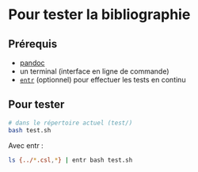 # Pour tester la bibliographie

## Prérequis

- [pandoc](http://pandoc.org)
- un terminal (interface en ligne de commande)
- [`entr`](https://www.systutorials.com/docs/linux/man/1-entr/) (optionnel) pour effectuer les tests en continu

## Pour tester

```bash
# dans le répertoire actuel (test/)
bash test.sh
```

Avec entr :

```bash
ls {../*.csl,*} | entr bash test.sh
```
